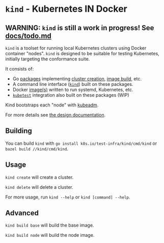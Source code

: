 <!--TODO(bentheelder): fill this in much more thoroughly-->
# `kind` - **K**ubernetes **IN** **D**ocker

## WARNING: `kind` is still a work in progress! See [docs/todo.md](./docs/todo.md)

`kind` is a toolset for running local Kubernetes clusters using Docker container "nodes".
`kind` is designed to be suitable for testing Kubernetes, initially targeting the conformance suite.

It consists of:
 - Go [packages](./pkg) implementing [cluster creation](./pkg/cluster), [image build](./pkg/build), etc.
 - A command line interface ([`kind`](./cmd/kind)) built on these packages.
 - Docker [image(s)](./images) written to run systemd, Kubernetes, etc.
 - [`kubetest`](https://github.com/kubernetes/test-infra/tree/master/kubetest) integration also built on these packages (WIP)

Kind bootstraps each "node" with [kubeadm](https://kubernetes.io/docs/reference/setup-tools/kubeadm/kubeadm/).

For more details see [the design documentation](./docs/design.md).

## Building

You can build `kind` with `go install k8s.io/test-infra/kind/cmd/kind` or `bazel build //kind/cmd/kind`.

## Usage

`kind create` will create a cluster.

`kind delete` will delete a cluster.

For more usage, run `kind --help` or `kind [command] --help`.

## Advanced

`kind build base` will build the base image.

`kind build node` will build the node image.

